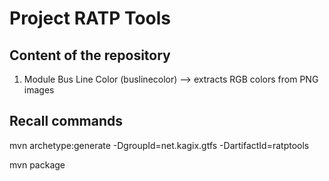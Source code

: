 # Project RATP Tools

## Content of the repository

1. Module Bus Line Color (buslinecolor) --> extracts RGB colors from PNG images


## Recall commands 

mvn archetype:generate -DgroupId=net.kagix.gtfs -DartifactId=ratptools

mvn package






